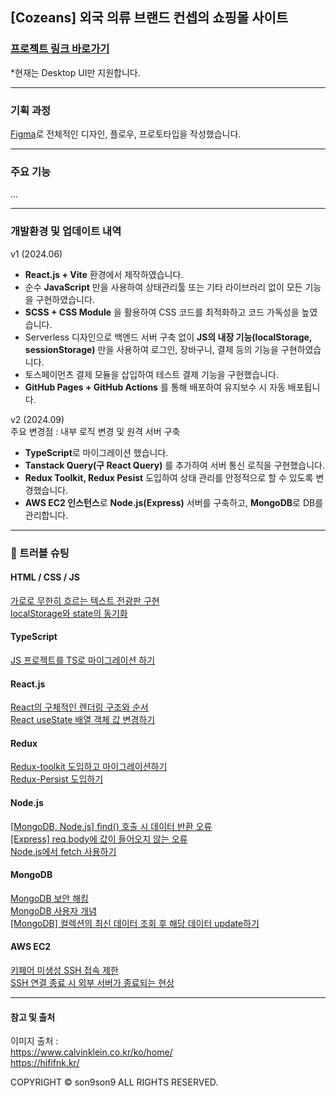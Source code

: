 ## [Cozeans] 외국 의류 브랜드 컨셉의 쇼핑몰 사이트

### [프로젝트 링크 바로가기](https://son9son9.github.io/cozeans/)

\*현재는 Desktop UI만 지원합니다.

---

### 기획 과정

[Figma](https://www.figma.com/file/MNikfDmMLnlA5feq2UEz8C/cozeans?type=design&node-id=0%3A1&mode=design&t=veY0grOAcf5jlIRI-1)로 전체적인 디자인, 플로우, 프로토타입을 작성했습니다.

---

### 주요 기능

...

---

### 개발환경 및 업데이트 내역

v1 (2024.06)

- **React.js + Vite** 환경에서 제작하였습니다.
- 순수 **JavaScript** 만을 사용하여 상태관리툴 또는 기타 라이브러리 없이 모든 기능을 구현하였습니다.
- **SCSS + CSS Module** 을 활용하여 CSS 코드를 최적화하고 코드 가독성을 높였습니다.
- Serverless 디자인으로 백엔드 서버 구축 없이 **JS의 내장 기능(localStorage, sessionStorage)** 만을 사용하여 로그인, 장바구니, 결제 등의 기능을 구현하였습니다.
- 토스페이먼츠 결제 모듈을 삽입하여 테스트 결제 기능을 구현했습니다.
- **GitHub Pages + GitHub Actions** 를 통해 배포하여 유지보수 시 자동 배포됩니다.

v2 (2024.09)  
주요 변경점 : 내부 로직 변경 및 원격 서버 구축

- **TypeScript**로 마이그레이션 했습니다.
- **Tanstack Query(구 React Query)** 를 추가하여 서버 통신 로직을 구현했습니다.
- **Redux Toolkit, Redux Pesist** 도입하여 상태 관리를 안정적으로 할 수 있도록 변경했습니다.
- **AWS EC2 인스턴스**로 **Node.js(Express)** 서버를 구축하고, **MongoDB**로 DB를 관리합니다.

---

### 🎯 트러블 슈팅

#### HTML / CSS / JS

[가로로 무한히 흐르는 텍스트 전광판 구현](https://rigorous-wandflower-6ee.notion.site/28feddd3ef6f4cc5a3dd4cc3572233f2)  
[localStorage와 state의 동기화](https://rigorous-wandflower-6ee.notion.site/localStorage-state-b55d65fea8d142129201d62d39c69e37)

#### TypeScript

[JS 프로젝트를 TS로 마이그레이션 하기](https://rigorous-wandflower-6ee.notion.site/JS-TS-131ceac030dc80819b2ff8cb124547cc)

#### React.js

[React의 구체적인 렌더링 구조와 순서](https://rigorous-wandflower-6ee.notion.site/React-337b626d43a34c3c9c7f4736bc26b266)  
[React useState 배열 객체 값 변경하기](https://rigorous-wandflower-6ee.notion.site/React-useState-9bfcfbc63ba14033a2ee9165470b6abe)

#### Redux

[Redux-toolkit 도입하고 마이그레이션하기](https://rigorous-wandflower-6ee.notion.site/Redux-toolkit-131ceac030dc8038a25af2f2bbd8a204)  
[Redux-Persist 도입하기](https://rigorous-wandflower-6ee.notion.site/Redux-Persist-131ceac030dc80fa8e2df31d0b364273)

#### Node.js

[[MongoDB, Node.js] find() 호출 시 데이터 반환 오류](https://rigorous-wandflower-6ee.notion.site/MongoDB-Node-js-find-131ceac030dc80f19298e62ac29e42e8)  
[[Express] req.body에 값이 들어오지 않는 오류](https://rigorous-wandflower-6ee.notion.site/Express-req-body-131ceac030dc80b48b78f23762e50b18)  
[Node.js에서 fetch 사용하기](https://rigorous-wandflower-6ee.notion.site/Node-js-fetch-131ceac030dc80a385e4f9a9388ca23a)

#### MongoDB

[MongoDB 보안 해킹](https://rigorous-wandflower-6ee.notion.site/MongoDB-131ceac030dc8004a8cff4dfb77c5183)  
[MongoDB 사용자 개념](https://rigorous-wandflower-6ee.notion.site/MongoDB-131ceac030dc8007b5b6fd4eb0df9a9c)  
[[MongoDB] 컬렉션의 최신 데이터 조회 후 해당 데이터 update하기](https://rigorous-wandflower-6ee.notion.site/MongoDB-update-131ceac030dc80a58f9bd8302ae04da0)

#### AWS EC2

[키페어 미생성 SSH 접속 제한](https://rigorous-wandflower-6ee.notion.site/SSH-131ceac030dc80c1ac8ef738b9038593)  
[SSH 연결 종료 시 외부 서버가 종료되는 현상](https://rigorous-wandflower-6ee.notion.site/SSH-131ceac030dc8067983ac3d36cf8cf61)

---

#### 참고 및 출처

이미지 출처 :  
https://www.calvinklein.co.kr/ko/home/  
https://hififnk.kr/

COPYRIGHT © son9son9 ALL RIGHTS RESERVED.
